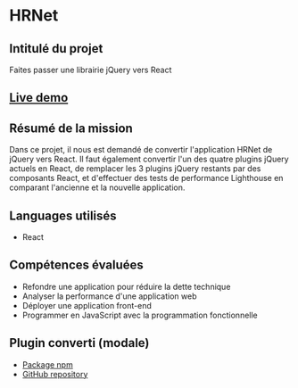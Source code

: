 # HRNet

## Intitulé du projet
Faites passer une librairie jQuery vers React

## [Live demo](https://timjn-hrnet.netlify.app/)

## Résumé de la mission 

Dans ce projet, il nous est demandé de convertir l'application HRNet de jQuery vers React. Il faut également convertir l'un des quatre plugins jQuery actuels en React, de remplacer les 3 plugins jQuery restants par des composants React, et d'effectuer des tests de performance Lighthouse en comparant l'ancienne et la nouvelle application.

## Languages utilisés 
 - React 
 
## Compétences évaluées
- Refondre une application pour réduire la dette technique
- Analyser la performance d'une application web
- Déployer une application front-end
- Programmer en JavaScript avec la programmation fonctionnelle

## Plugin converti (modale)

- [Package npm](https://www.npmjs.com/package/@tim-jn/react-modal)
- [GitHub repository](https://github.com/Tim-jn/TimothyJeanmart_14_07012022_React_modal)
